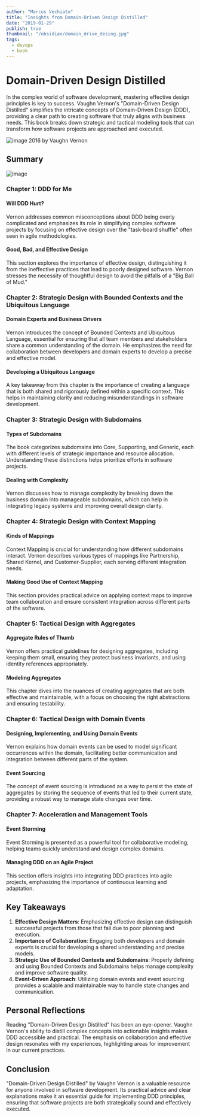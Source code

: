 ```yaml
---
author: "Marcus Vechiato"
title: "Insights from Domain-Driven Design Distilled"
date: "2019-01-29"
publish: true
thumbnail: "/obsidian/domain_drive_desing.jpg"
tags: 
  - devops
  - book
--- 
```


# Domain-Driven Design Distilled

In the complex world of software development, mastering effective design principles is key to success. Vaughn Vernon's "Domain-Driven Design Distilled" simplifies the intricate concepts of Domain-Driven Design (DDD), providing a clear path to creating software that truly aligns with business needs. This book breaks down strategic and tactical modeling tools that can transform how software projects are approached and executed.

![image](/obsidian/domain_drive_desing.jpg)
2016 by Vaughn Vernon

## Summary
![image](/obsidian/mindmap_ddd.png)
### Chapter 1: DDD for Me

#### Will DDD Hurt?
Vernon addresses common misconceptions about DDD being overly complicated and emphasizes its role in simplifying complex software projects by focusing on effective design over the "task-board shuffle" often seen in agile methodologies.

#### Good, Bad, and Effective Design
This section explores the importance of effective design, distinguishing it from the ineffective practices that lead to poorly designed software. Vernon stresses the necessity of thoughtful design to avoid the pitfalls of a "Big Ball of Mud."

### Chapter 2: Strategic Design with Bounded Contexts and the Ubiquitous Language

#### Domain Experts and Business Drivers
Vernon introduces the concept of Bounded Contexts and Ubiquitous Language, essential for ensuring that all team members and stakeholders share a common understanding of the domain. He emphasizes the need for collaboration between developers and domain experts to develop a precise and effective model.

#### Developing a Ubiquitous Language
A key takeaway from this chapter is the importance of creating a language that is both shared and rigorously defined within a specific context. This helps in maintaining clarity and reducing misunderstandings in software development.

### Chapter 3: Strategic Design with Subdomains

#### Types of Subdomains
The book categorizes subdomains into Core, Supporting, and Generic, each with different levels of strategic importance and resource allocation. Understanding these distinctions helps prioritize efforts in software projects.

#### Dealing with Complexity
Vernon discusses how to manage complexity by breaking down the business domain into manageable subdomains, which can help in integrating legacy systems and improving overall design clarity.

### Chapter 4: Strategic Design with Context Mapping

#### Kinds of Mappings
Context Mapping is crucial for understanding how different subdomains interact. Vernon describes various types of mappings like Partnership, Shared Kernel, and Customer-Supplier, each serving different integration needs.

#### Making Good Use of Context Mapping
This section provides practical advice on applying context maps to improve team collaboration and ensure consistent integration across different parts of the software.

### Chapter 5: Tactical Design with Aggregates

#### Aggregate Rules of Thumb
Vernon offers practical guidelines for designing aggregates, including keeping them small, ensuring they protect business invariants, and using identity references appropriately.

#### Modeling Aggregates
This chapter dives into the nuances of creating aggregates that are both effective and maintainable, with a focus on choosing the right abstractions and ensuring testability.

### Chapter 6: Tactical Design with Domain Events

#### Designing, Implementing, and Using Domain Events
Vernon explains how domain events can be used to model significant occurrences within the domain, facilitating better communication and integration between different parts of the system.

#### Event Sourcing
The concept of event sourcing is introduced as a way to persist the state of aggregates by storing the sequence of events that led to their current state, providing a robust way to manage state changes over time.

### Chapter 7: Acceleration and Management Tools

#### Event Storming
Event Storming is presented as a powerful tool for collaborative modeling, helping teams quickly understand and design complex domains.

#### Managing DDD on an Agile Project
This section offers insights into integrating DDD practices into agile projects, emphasizing the importance of continuous learning and adaptation.

## Key Takeaways

1. **Effective Design Matters**: Emphasizing effective design can distinguish successful projects from those that fail due to poor planning and execution.
2. **Importance of Collaboration**: Engaging both developers and domain experts is crucial for developing a shared understanding and precise models.
3. **Strategic Use of Bounded Contexts and Subdomains**: Properly defining and using Bounded Contexts and Subdomains helps manage complexity and improve software quality.
4. **Event-Driven Approach**: Utilizing domain events and event sourcing provides a scalable and maintainable way to handle state changes and communication.

## Personal Reflections

Reading "Domain-Driven Design Distilled" has been an eye-opener. Vaughn Vernon's ability to distill complex concepts into actionable insights makes DDD accessible and practical. The emphasis on collaboration and effective design resonates with my experiences, highlighting areas for improvement in our current practices.

## Conclusion

"Domain-Driven Design Distilled" by Vaughn Vernon is a valuable resource for anyone involved in software development. Its practical advice and clear explanations make it an essential guide for implementing DDD principles, ensuring that software projects are both strategically sound and effectively executed.
